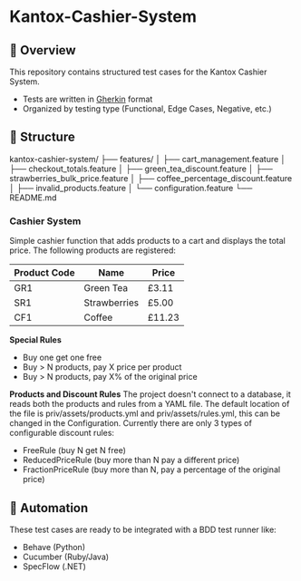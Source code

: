 # Kantox-Cashier-System

## 📌 Overview

This repository contains structured test cases for the Kantox Cashier System.

- Tests are written in [Gherkin](https://cucumber.io/docs/gherkin/) format
- Organized by testing type (Functional, Edge Cases, Negative, etc.)

## 📂 Structure

kantox-cashier-system/
├── features/
│ ├── cart_management.feature
│ ├── checkout_totals.feature
│ ├── green_tea_discount.feature
│ ├── strawberries_bulk_price.feature
│ ├── coffee_percentage_discount.feature
│ ├── invalid_products.feature
│ └── configuration.feature
└── README.md

### Cashier System

Simple cashier function that adds products to a cart and displays the total price. The following products are registered:

| Product Code | Name         | Price  |
| ------------ | ------------ | ------ |
| GR1          | Green Tea    | £3.11  |
| SR1          | Strawberries | £5.00  |
| CF1          | Coffee       | £11.23 |

**Special Rules**

- Buy one get one free
- Buy > N products, pay X price per product
- Buy > N products, pay X% of the original price

**Products and Discount Rules**
The project doesn't connect to a database, it reads both the products and rules from a YAML file.
The default location of the file is priv/assets/products.yml and priv/assets/rules.yml, this can be changed in the Configuration.
Currently there are only 3 types of configurable discount rules:

- FreeRule (buy N get N free)
- ReducedPriceRule (buy more than N pay a different price)
- FractionPriceRule (buy more than N, pay a percentage of the original price)

## 🤖 Automation

These test cases are ready to be integrated with a BDD test runner like:

- Behave (Python)
- Cucumber (Ruby/Java)
- SpecFlow (.NET)
